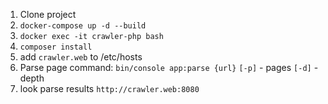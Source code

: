 1. Clone project
2. `docker-compose up -d --build`
3. `docker exec -it crawler-php bash`
4. `composer install`
5. add `crawler.web` to /etc/hosts
6. Parse page command: `bin/console app:parse {url}` `[-p]` - pages `[-d]` - depth
7. look parse results `http://crawler.web:8080`
